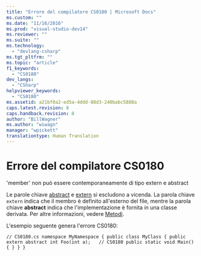 ```yaml
---
title: "Errore del compilatore CS0180 | Microsoft Docs"
ms.custom: ""
ms.date: "11/16/2016"
ms.prod: "visual-studio-dev14"
ms.reviewer: ""
ms.suite: ""
ms.technology: 
  - "devlang-csharp"
ms.tgt_pltfrm: ""
ms.topic: "article"
f1_keywords: 
  - "CS0180"
dev_langs: 
  - "CSharp"
helpviewer_keywords: 
  - "CS0180"
ms.assetid: a21bf0a2-ed5a-4ddd-88d3-240babc5888a
caps.latest.revision: 8
caps.handback.revision: 8
author: "BillWagner"
ms.author: "wiwagn"
manager: "wpickett"
translationtype: Human Translation
---
```

# Errore del compilatore CS0180
'member' non può essere contemporaneamente di tipo extern e abstract  
  
 Le parole chiave [abstract](../../csharp/language-reference/keywords/abstract.md) e [extern](../../csharp/language-reference/keywords/extern.md) si escludono a vicenda. La parola chiave `extern` indica che il membro è definito all'esterno del file, mentre la parola chiave **abstract** indica che l'implementazione è fornita in una classe derivata. Per altre informazioni, vedere [Metodi](../../csharp/programming-guide/classes-and-structs/methods.md).  
  
 L'esempio seguente genera l'errore CS0180:  
  
```  
// CS0180.cs namespace MyNamespace { public class MyClass { public extern abstract int Foo(int a);   // CS0180 public static void Main() { } } }  
```